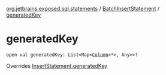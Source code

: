 [org.jetbrains.exposed.sql.statements](../index.md) / [BatchInsertStatement](index.md) / [generatedKey](.)

# generatedKey

`open val generatedKey: List<Map<`[`Column`](../../org.jetbrains.exposed.sql/-column/index.md)`<*>, Any>>?`

Overrides [InsertStatement.generatedKey](../-insert-statement/generated-key.md)

